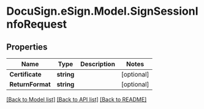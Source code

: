 # DocuSign.eSign.Model.SignSessionInfoRequest
## Properties

Name | Type | Description | Notes
------------ | ------------- | ------------- | -------------
**Certificate** | **string** |  | [optional] 
**ReturnFormat** | **string** |  | [optional] 

[[Back to Model list]](../README.md#documentation-for-models) [[Back to API list]](../README.md#documentation-for-api-endpoints) [[Back to README]](../README.md)

